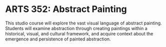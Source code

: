 # ARTS 352: Abstract Painting

This studio course will explore the vast visual language of abstract painting. Students will examine abstraction through creating paintings within a historical, visual, and cultural framework, and acquire context about the emergence and persistence of painted abstraction.
